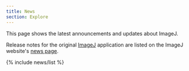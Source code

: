 ```yaml
---
title: News
section: Explore
---
```


This page shows the latest announcements and updates about ImageJ.

Release notes for the original [ImageJ](/software/imagej) application are listed on the ImageJ website's [news page](https://imagej.net/ij/notes.html).

{% include news/list %}
